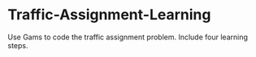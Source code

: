 # Traffic-Assignment-Learning
Use Gams to code the traffic assignment problem. Include four learning steps. 
